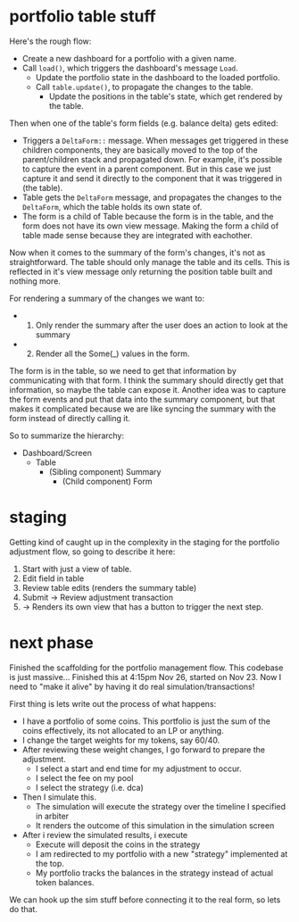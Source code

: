 # portfolio table stuff

Here's the rough flow:
- Create a new dashboard for a portfolio with a given name.
- Call `load()`, which triggers the dashboard's message `Load`.
    - Update the portfolio state in the dashboard to the loaded portfolio.
    - Call `table.update()`, to propagate the changes to the table.
        - Update the positions in the table's state, which get rendered by the table.


Then when one of the table's form fields (e.g. balance delta) gets edited:
- Triggers a `DeltaForm::` message. When messages get triggered in these children components, they are basically moved to the top of the parent/children stack and propagated down. For example, it's possible to capture the event in a parent component. But in this case we just capture it and send it directly to the component that it was triggered in (the table).
- Table gets the `DeltaForm` message, and propagates the changes to the `DeltaForm`, which the table holds its own state of.
- The form is a child of Table because the form is in the table, and the form does not have its own view message. Making the form a child of table made sense because they are integrated with eachother.

Now when it comes to the summary of the form's changes, it's not as straightforward. The table should only manage the table and its cells. This is reflected in it's view message only returning the position table built and nothing more.

For rendering a summary of the changes we want to:
- 1. Only render the summary after the user does an action to look at the summary
- 2. Render all the Some(_) values in the form.

The form is in the table, so we need to get that information by communicating with that form.
I think the summary should directly get that information, so maybe the table can expose it. Another idea was to capture the form events and put that data into the summary component, but that makes it complicated because we are like syncing the summary with the form instead of directly calling it.

So to summarize the hierarchy:
- Dashboard/Screen
    - Table
        - (Sibling component) Summary
            - (Child component) Form 


# staging

Getting kind of caught up in the complexity in the staging for the portfolio adjustment flow, so going to describe it here:
1. Start with just a view of table.
2. Edit field in table
3. Review table edits (renders the summary table)
4. Submit -> Review adjustment transaction
5.  -> Renders its own view that has a button to trigger the next step.


# next phase

Finished the scaffolding for the portfolio management flow. This codebase is just massive... Finished this at 4:15pm Nov 26, started on Nov 23. Now I need to "make it alive" by having it do real simulation/transactions!


First thing is lets write out the process of what happens:
- I have a portfolio of some coins. This portfolio is just the sum of the coins effectively, its not allocated to an LP or anything.
- I change the target weights for my tokens, say 60/40.
- After reviewing these weight changes, I go forward to prepare the adjustment.
    - I select a start and end time for my adjustment to occur.
    - I select the fee on my pool
    - I select the strategy (i.e. dca)
- Then I simulate this.
    - The simulation will execute the strategy over the timeline I specified in arbiter
    - It renders the outcome of this simulation in the simulation screen
- After i review the simulated results, i execute
    - Execute will deposit the coins in the strategy
    - I am redirected to my portfolio with a new "strategy" implemented at the top.
    - My portfolio tracks the balances in the strategy instead of actual token balances.

We can hook up the sim stuff before connecting it to the real form, so lets do that.
